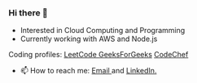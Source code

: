 ### Hi there 👋
 - Interested in Cloud Computing and Programming
 - Currently working with AWS and Node.js
<p> Coding profiles:  <a href="https://leetcode.com/avinashpathy/"> LeetCode </a> <a href ="https://auth.geeksforgeeks.org/user/avinashpathy/practice"> GeeksForGeeks</a> <a href ="https://www.codechef.com/users/avinashpathy"> CodeChef</a> </p>

- 📫 How to reach me: <a href= "mailto: avinashpathy2001@gmail.com"> Email </a> and <a href = "https://www.linkedin.com/in/avinashpathy"> LinkedIn.

<!-- [![Anurag's github stats](https://github-readme-stats.vercel.app/api?username=avinashpathy)](https://github.com/avinashpathy/github-readme-stats) -->



